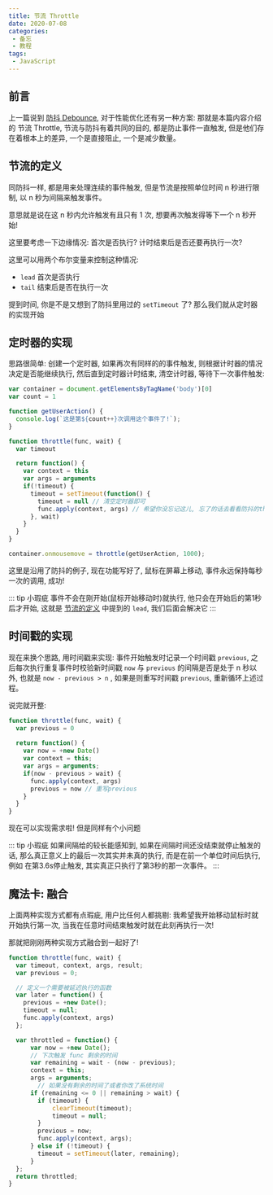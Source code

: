 ```yaml
---
title: 节流 Throttle
date: 2020-07-08
categories:
 - 备忘
 - 教程
tags:
 - JavaScript
---
```


## 前言

上一篇说到 [防抖 Debounce](./Debounce.md), 对于性能优化还有另一种方案: 那就是本篇内容介绍的 节流 Throttle, 节流与防抖有着共同的目的, 都是防止事件一直触发, 但是他们存在着根本上的差异, 一个是直接阻止, 一个是减少数量。

## 节流的定义

同防抖一样, 都是用来处理连续的事件触发, 但是节流是按照单位时间 n 秒进行限制, 以 n 秒为间隔来触发事件。

意思就是说在这 n 秒内允许触发有且只有 1 次, 想要再次触发得等下一个 n 秒开始!

这里要考虑一下边缘情况: 首次是否执行? 计时结束后是否还要再执行一次?

这里可以用两个布尔变量来控制这种情况:

* `lead` 首次是否执行
* `tail` 结束后是否在执行一次

提到时间, 你是不是又想到了防抖里用过的 `setTimeout` 了? 那么我们就从定时器的实现开始

## 定时器的实现

思路很简单: 创建一个定时器, 如果再次有同样的的事件触发, 则根据计时器的情况决定是否能继续执行, 然后直到定时器计时结束, 清空计时器, 等待下一次事件触发:

```js {14-20}
var container = document.getElementsByTagName('body')[0]
var count = 1

function getUserAction() {
  console.log(`这是第${count++}次调用这个事件了!`);
}

function throttle(func, wait) {
  var timeout

  return function() {
    var context = this
    var args = arguments
    if(!timeout) {
      timeout = setTimeout(function() {
        timeout = null // 清空定时器即可
        func.apply(context, args) // 希望你没忘记这儿, 忘了的话去看看防抖的this指向小节
      }, wait)
    }
  }
}

container.onmousemove = throttle(getUserAction, 1000);
```

这里是沿用了防抖的例子, 现在功能写好了, 鼠标在屏幕上移动, 事件永远保持每秒一次的调用, 成功!

::: tip 小瑕疵
事件不会在刚开始(鼠标开始移动时)就执行, 他只会在开始后的第1秒后才开始, 这就是 [节流的定义](./Throttle.md#节流的定义) 中提到的 `lead`, 我们后面会解决它
:::

## 时间戳的实现

现在来换个思路, 用时间戳来实现: 事件开始触发时记录一个时间戳 `previous`, 之后每次执行重复事件时校验新时间戳 `now` 与 `previous` 的间隔是否是处于 n 秒以外, 也就是 `now - previous > n` , 如果是则重写时间戳 `previous`, 重新循环上述过程。

说完就开整:

```js {10}
function throttle(func, wait) {
  var previous = 0
  
  return function() {
    var now = +new Date()
    var context = this;
    var args = arguments;
    if(now - previous > wait) {
      func.apply(context, args)
      previous = now // 重写previous
    }
  }
}
```

现在可以实现需求啦! 但是同样有个小问题

::: tip 小瑕疵
如果间隔给的较长能感知到, 如果在间隔时间还没结束就停止触发的话, 那么真正意义上的最后一次其实并未真的执行, 而是在前一个单位时间后执行, 例如 在第3.6s停止触发, 其实真正只执行了第3秒的那一次事件。
:::

## 魔法卡: 融合

上面两种实现方式都有点瑕疵, 用户比任何人都挑剔: 我希望我开始移动鼠标时就开始执行第一次, 当我在任意时间结束触发时就在此刻再执行一次!

那就把刚刚两种实现方式融合到一起好了!

```js
function throttle(func, wait) {
  var timeout, context, args, result;
  var previous = 0;

  // 定义一个需要被延迟执行的函数
  var later = function() {
    previous = +new Date();
    timeout = null;
    func.apply(context, args)
  };

  var throttled = function() {
      var now = +new Date();
      // 下次触发 func 剩余的时间
      var remaining = wait - (now - previous);
      context = this;
      args = arguments;
        // 如果没有剩余的时间了或者你改了系统时间
      if (remaining <= 0 || remaining > wait) {
        if (timeout) {
            clearTimeout(timeout);
            timeout = null;
        }
        previous = now;
        func.apply(context, args);
      } else if (!timeout) {
        timeout = setTimeout(later, remaining);
      }
  };
  return throttled;
}
```